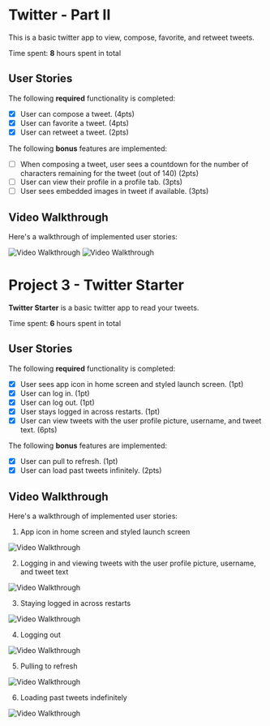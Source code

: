 # Twitter - Part II

This is a basic twitter app to view, compose, favorite, and retweet tweets.

Time spent: **8** hours spent in total

## User Stories

The following **required** functionality is completed:

- [x] User can compose a tweet. (4pts)
- [x] User can favorite a tweet. (4pts)
- [x] User can retweet a tweet. (2pts)

The following **bonus** features are implemented:

- [ ] When composing a tweet, user sees a countdown for the number of characters remaining for the tweet (out of 140) (2pts)
- [ ] User can view their profile in a profile tab. (3pts)
- [ ] User sees embedded images in tweet if available. (3pts)

## Video Walkthrough

Here's a walkthrough of implemented user stories:

<img src='http://g.recordit.co/NRHHa9b6QO.gif' title='Video Walkthrough' width='' alt='Video Walkthrough' />
<img src='http://g.recordit.co/wzdjfIW17y.gif' title='Video Walkthrough' width='' alt='Video Walkthrough' />


# Project 3 - Twitter Starter
**Twitter Starter** is a basic twitter app to read your tweets.

Time spent: **6** hours spent in total

## User Stories

The following **required** functionality is completed:

- [x] User sees app icon in home screen and styled launch screen. (1pt)
- [x] User can log in. (1pt)
- [x] User can log out. (1pt)
- [x] User stays logged in across restarts. (1pt)
- [x] User can view tweets with the user profile picture, username, and tweet text. (6pts)

The following **bonus** features are implemented:

- [x] User can pull to refresh. (1pt)
- [x] User can load past tweets infinitely. (2pts)

## Video Walkthrough

Here's a walkthrough of implemented user stories:

1. App icon in home screen and styled launch screen
<img src='http://g.recordit.co/iKcfS0jDuW.gif' title='Video Walkthrough' width='' alt='Video Walkthrough' />

2. Logging in and viewing tweets with the user profile picture, username, and tweet text
<img src='http://g.recordit.co/tesefuU40t.gif' title='Video Walkthrough' width='' alt='Video Walkthrough' />

3. Staying logged in across restarts
<img src='http://g.recordit.co/Tj7Xql8cpF.gif' title='Video Walkthrough' width='' alt='Video Walkthrough' />

4. Logging out
<img src='http://g.recordit.co/UR9uP4FOew.gif' title='Video Walkthrough' width='' alt='Video Walkthrough' />

5. Pulling to refresh
<img src='http://g.recordit.co/U987dexf5R.gif' title='Video Walkthrough' width='' alt='Video Walkthrough' />

6. Loading past tweets indefinitely
<img src='http://g.recordit.co/zQMNZGuQV3.gif' title='Video Walkthrough' width='' alt='Video Walkthrough' />
